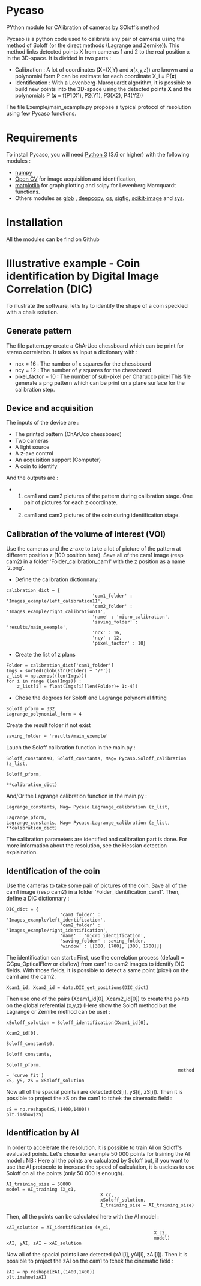 # Pycaso
PYthon module for CAlibration of cameras by SOloff’s method

Pycaso is a python code used to calibrate any pair of cameras using the method of Soloff (or the direct methods (Lagrange and Zernike)). This method links detected points X from cameras 1 and 2 to the real position x in the 3D-space. It is divided in two parts :
- Calibration : A lot of coordinates (**X**=(X,Y) and **x**(x,y,z)) are known and a polynomial form P can be estimate for each coordinate X_i = P(**x**)
- Identification : With a Levenberg-Marcquardt algorithm, it is possible to build new points into the 3D-space using the detected points **X** and the polynomials P (**x** = f(P1(X1), P2(Y1), P3(X2), P4(Y2)) 


The file Exemple/main_example.py propose a typical protocol of resolution using few Pycaso functions.

# Requirements
To install Pycaso, you will need [Python 3](https://www.python.org/downloads/) (3.6 or higher) with the following modules :
- [numpy](https://numpy.org/install/)
- [Open CV](https://pypi.org/project/opencv-python/) for image acquisition and identification, 
- [matplotlib](https://matplotlib.org/) for graph plotting and scipy for Levenberg  Marcquardt  functions. 
- Others modules as [glob](https://docs.python.org/3/library/glob.html) , [deepcopy](https://docs.python.org/3/library/copy.html), [os](https://docs.python.org/3/library/os.html), [sigfig](https://pypi.org/project/sigfig/), [scikit-image](https://scikit-image.org/docs/dev/install.html) and [sys](https://docs.python.org/3/library/sys.html). 

# Installation
All the modules can be find on Github

# Illustrative example - Coin identification by Digital Image Correlation (DIC)
To illustrate the software, let’s try to identify the shape of a coin speckled with
a chalk solution.

## Generate pattern
The file pattern.py create a ChArUco chessboard which can be print for stereo
correlation. It takes as Input a dictionary with :
- ncx = 16 : The number of x squares for the chessboard
- ncy = 12 : The number of y squares for the chessboard
- pixel_factor = 10 : The number of sub-pixel per Charucco pixel
This file generate a png pattern which can be print on a plane surface for the calibration step.

## Device and acquisition
The inputs of the device are :
- The printed pattern (ChArUco chessboard)
- Two cameras
- A light source
- A z-axe control
- An acquisition support (Computer)
- A coin to identify

And the outputs are :
- 1) cam1 and cam2 pictures of the pattern during calibration stage. One pair of
pictures for each z coordinate.
- 2) cam1 and cam2 pictures of the coin during identification stage.

## Calibration of the volume of interest (VOI)
Use the cameras and the z-axe to take a lot of picture of the pattern at different position z (100 position here).
Save all of the cam1 image (resp cam2) in a folder 'Folder_calibration_cam1' with the z position as a name 'z.png'.
- Define the calibration dictionnary :
```
calibration_dict = {
								'cam1_folder' : 'Images_example/left_calibration11',
								'cam2_folder' : 'Images_example/right_calibration11',
								'name' : 'micro_calibration',								
								'saving_folder' : 'results/main_exemple',
								'ncx' : 16,
								'ncy' : 12,
								'pixel_factor' : 10}
```
 - Create the list of z plans
```
Folder = calibration_dict['cam1_folder']
Imgs = sorted(glob(str(Folder) + '/*'))
z_list = np.zeros((len(Imgs)))
for i in range (len(Imgs)) :
    z_list[i] = float(Imgs[i][len(Folder)+ 1:-4])
```

- Chose the degrees for Soloff and Lagrange polynomial fitting
```
Soloff_pform = 332
Lagrange_polynomial_form = 4
```
Create the result folder if not exist
```
saving_folder = 'results/main_exemple'
```
Lauch the Soloff calibration function in the main.py :
```
Soloff_constants0, Soloff_constants, Mag= Pycaso.Soloff_calibration (z_list,
																				Soloff_pform,
																				**calibration_dict)
```
And/Or the Lagrange calibration function in the main.py :
```
Lagrange_constants, Mag= Pycaso.Lagrange_calibration (z_list,
																		Lagrange_pform,
Lagrange_constants, Mag= Pycaso.Lagrange_calibration (z_list,																		**calibration_dict)
```
The calibration parameters are identified and calibration part is done. For more information about the resolution, see the Hessian detection explaination.

## Identification of the coin
Use the cameras to take some pair of pictures of the coin.
Save all of the cam1 image (resp cam2) in a folder 'Folder_identification_cam1'. Then, define a DIC dictionnary :
```
DIC_dict = {
					'cam1_folder' : 'Images_example/left_identification',
					'cam2_folder' : 'Images_example/right_identification',
					'name' : 'micro_identification',
					'saving_folder' : saving_folder,
					'window' : [[300, 1700], [300, 1700]]}
```

The identification can start :
First, use the correlation process (default = GCpu_OpticalFlow or disflow) from cam1 to cam2 images to identify DIC fields. With those fields, it is possible to detect a same point (pixel) on the cam1 and the cam2.
```
Xcam1_id, Xcam2_id = data.DIC_get_positions(DIC_dict)
```
Then use one of the pairs (Xcam1_id[0], Xcam2_id[0]) to create the points on the global referential (x,y,z) (Here show the Soloff method but the Lagrange or Zernike method can be use) :
```
xSoloff_solution = Soloff_identification(Xcam1_id[0],
																Xcam2_id[0],
																Soloff_constants0, 
																Soloff_constants,
																Soloff_pform,
																method = 'curve_fit')       
xS, yS, zS = xSoloff_solution
```
Now all of the spacial points i are detected (xS[i], yS[i], zS[i]). 
Then it is possible to project the zS on the cam1 to tchek the cinematic field :
```
zS = np.reshape(zS,(1400,1400))
plt.imshow(zS)
```

## Identification by AI
In order to accelerate the resolution, it is possible to train AI on Soloff's evaluated points.
Let's chose for example 50 000 points for training the AI model :
NB : Here all the points are calculated by Soloff but, if you want to use the AI protocole to increase the speed of calculation, it is useless to use Soloff on all the points (only 50 000 is enough).
```
AI_training_size = 50000
model = AI_training (X_c1,
								   X_c2,
								   xSoloff_solution,
								   I_training_size = AI_training_size)
```

Then, all the points can be calculated here with the AI model :
```
xAI_solution = AI_identification (X_c1,
													   X_c2,
													   model)
xAI, yAI, zAI = xAI_solution
```
Now all of the spacial points i are detected (xAI[i], yAI[i], zAI[i]). 
Then it is possible to project the zAI on the cam1 to tchek the cinematic field :
```
zAI = np.reshape(zAI,(1400,1400))
plt.imshow(zAI)
```
